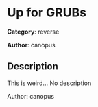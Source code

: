 # Up for GRUBs


**Category**: reverse

**Author**: canopus

## Description

This is weird... No description


Author: canopus


